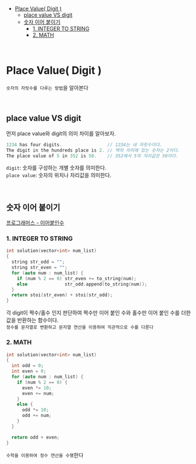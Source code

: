 - [Place Value( Digit )](#place-value-digit-)
  - [place value VS digit](#place-value-vs-digit)
  - [숫자 이어 붙이기](#숫자-이어-붙이기)
    - [1. INTEGER TO STRING](#1-integer-to-string)
    - [2. MATH](#2-math)

<br>

# Place Value( Digit )
`숫자의 자릿수를 다루는 방법`을 알아본다<br>

<br>

## place value VS digit
먼저 place value와 digit의 의미 차이를 알아보자.<br>
```cpp
1234 has four digits.                 // 1234는 네 자릿수이다.
The digit in the hundreds place is 2. // 백의 자리에 있는 숫자는 2이다.
The place value of 5 in 352 is 50.    // 352에서 5의 자리값은 50이다.
```
`digit`: 숫자를 구성하는 개별 숫자를 의미한다.<br>
`place value`: 숫자의 위치나 자리값을 의미한다.<br>

<br>

## 숫자 이어 붙이기
[프로그래머스 - 이어붙인수](https://school.programmers.co.kr/learn/courses/30/lessons/181928)<br>

### 1. INTEGER TO STRING
```cpp
int solution(vector<int> num_list)
{
  string str_odd = "";
  string str_even = "";
  for (auto num : num_list) {
    if (num % 2 == 0) str_even += to_string(num);
    else              str_odd.append(to_string(num));
  }
  return stoi(str_even) + stoi(str_odd);
}
```
각 digit이 짝수/홀수 인지 판단하여 짝수만 이어 붙인 수와 홀수만 이어 붙인 수를 더한 값을 반환하는 함수이다.<br>
`정수를 문자열로 변환하고 문자열 연산을 이용하여 직관적으로 수를 다룬다`<br>

### 2. MATH

```cpp
int solution(vector<int> num_list)
{
  int odd = 0;
  int even = 0;
  for (auto num : num_list) {
    if (num % 2 == 0) {
      even *= 10;
      even += num;
    }
    else {
      odd *= 10;
      odd += num;
    }
  }

  return odd + even;
}
```
`수학을 이용하여 정수 연산을 수행`한다<br>
